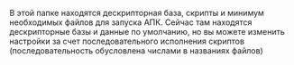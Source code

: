 В этой папке находятся дескрипторная база, скрипты и минимум необходимых файлов для запуска АПК. 
Сейчас там находятся дескрипторные базы и данные по умолчанию, но вы можете изменить настройки за счет последовательного исполнения скриптов (последовательность обусловлена числами в названиях файлов)
